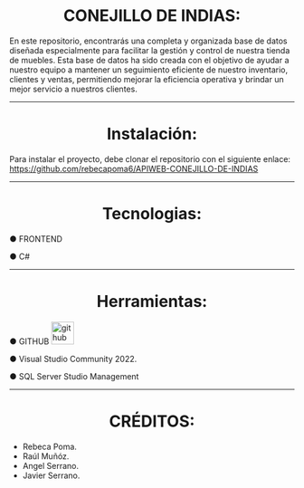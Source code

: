 <h1 align= center> CONEJILLO DE INDIAS: </h1>

En este repositorio, encontrarás una completa y organizada base de datos diseñada especialmente para facilitar la gestión y control de nuestra tienda de muebles. Esta base de datos ha sido creada con el objetivo de ayudar a nuestro equipo a mantener un seguimiento eficiente de nuestro inventario, clientes y ventas, permitiendo mejorar la eficiencia operativa y brindar un mejor servicio a nuestros clientes.


---


<h1 align= center>Instalación:  </h1>

Para instalar el proyecto, debe clonar el repositorio con el siguiente enlace: https://github.com/rebecapoma6/APIWEB-CONEJILLO-DE-INDIAS

---


<h1 align= center> Tecnologias: </h1>



● FRONTEND

● C#



---


<h1 align= center> Herramientas: </h1>



● GITHUB  <img src="https://cdn-icons-png.flaticon.com/512/25/25231.png" alt="github" width="40" heigth="40"/> 

● Visual Studio Community 2022. 

● SQL Server Studio Management

---

<h1 align= center> CRÉDITOS: </h1>

<ul>
<li>Rebeca Poma. <img src="" ></li>
<li>Raúl Muñóz. <img src="" > </li> 
<li>Angel Serrano. <img src="" > </li>
<li>Javier Serrano. <img src="" > </li>
</ul>

